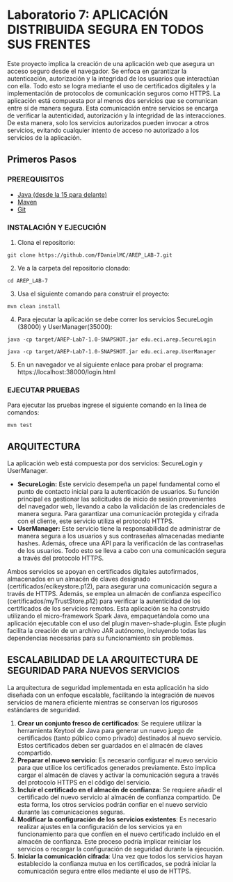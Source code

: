 # Laboratorio 7: APLICACIÓN DISTRIBUIDA SEGURA EN TODOS SUS FRENTES

Este proyecto implica la creación de una aplicación web que asegura un acceso seguro desde el navegador. Se enfoca en garantizar la autenticación, autorización y la integridad de los usuarios que interactúan con ella. Todo esto se logra mediante el uso de certificados digitales y la implementación de protocolos de comunicación seguros como HTTPS. La aplicación está compuesta por al menos dos servicios que se comunican entre sí de manera segura. Esta comunicación entre servicios se encarga de verificar la autenticidad, autorización y la integridad de las interacciones. De esta manera, solo los servicios autorizados pueden invocar a otros servicios, evitando cualquier intento de acceso no autorizado a los servicios de la aplicación.

## Primeros Pasos

### PREREQUISITOS

* [Java (desde la 15 para delante)](https://www.oracle.com/co/java/technologies/downloads/) 
* [Maven](https://maven.apache.org/download.cgi) 
* [Git](https://git-scm.com/downloads)

### INSTALACIÓN Y EJECUCIÓN 

1. Clona el repositorio:
```
git clone https://github.com/FDanielMC/AREP_LAB-7.git
```

2. Ve a la carpeta del repositorio clonado:
```
cd AREP_LAB-7
```

3. Usa el siguiente comando para construir el proyecto:
```
mvn clean install
```

4. Para ejecutar la aplicación se debe correr los servicios SecureLogin (38000) y UserManager(35000):
```
java -cp target/AREP-Lab7-1.0-SNAPSHOT.jar edu.eci.arep.SecureLogin
```

```
java -cp target/AREP-Lab7-1.0-SNAPSHOT.jar edu.eci.arep.UserManager
```

5. En un navegador ve al siguiente enlace para probar el programa: https://localhost:38000/login.html

### EJECUTAR PRUEBAS

Para ejecutar las pruebas ingrese el siguiente comando en la línea de comandos:
```
mvn test
```

## ARQUITECTURA

La aplicación web está compuesta por dos servicios: SecureLogin y UserManager. 
* **SecureLogin:** Este servicio desempeña un papel fundamental como el punto de contacto inicial para la autenticación de usuarios. Su función principal es gestionar las solicitudes de inicio de sesión provenientes del navegador web, llevando a cabo la validación de las credenciales de manera segura. Para garantizar una comunicación protegida y cifrada con el cliente, este servicio utiliza el protocolo HTTPS.
* **UserManager:**  Este servicio tiene la responsabilidad de administrar de manera segura a los usuarios y sus contraseñas almacenadas mediante hashes. Además, ofrece una API para la verificación de las contraseñas de los usuarios. Todo esto se lleva a cabo con una comunicación segura a través del protocolo HTTPS.

Ambos servicios se apoyan en certificados digitales autofirmados, almacenados en un almacén de claves designado (certificados/ecikeystore.p12), para asegurar una comunicación segura a través de HTTPS. Además, se emplea un almacén de confianza específico (certificados/myTrustStore.p12) para verificar la autenticidad de los certificados de los servicios remotos. Esta aplicación se ha construido utilizando el micro-framework Spark Java, empaquetándola como una aplicación ejecutable con el uso del plugin maven-shade-plugin. Este plugin facilita la creación de un archivo JAR autónomo, incluyendo todas las dependencias necesarias para su funcionamiento sin problemas.

## ESCALABILIDAD DE LA ARQUITECTURA DE SEGURIDAD PARA NUEVOS SERVICIOS

La arquitectura de seguridad implementada en esta aplicación ha sido diseñada con un enfoque escalable, facilitando la integración de nuevos servicios de manera eficiente mientras se conservan los rigurosos estándares de seguridad.
1. **Crear un conjunto fresco de certificados**: Se requiere utilizar la herramienta Keytool de Java para generar un nuevo juego de certificados (tanto público como privado) destinados al nuevo servicio. Estos certificados deben ser guardados en el almacén de claves compartido.
2. **Preparar el nuevo servicio**: Es necesario configurar el nuevo servicio para que utilice los certificados generados previamente. Esto implica cargar el almacén de claves y activar la comunicación segura a través del protocolo HTTPS en el código del servicio.
3. **Incluir el certificado en el almacén de confianza**: Se requiere añadir el certificado del nuevo servicio al almacén de confianza compartido. De esta forma, los otros servicios podrán confiar en el nuevo servicio durante las comunicaciones seguras.
4. **Modificar la configuración de los servicios existentes**: Es necesario realizar ajustes en la configuración de los servicios ya en funcionamiento para que confíen en el nuevo certificado incluido en el almacén de confianza. Este proceso podría implicar reiniciar los servicios o recargar la configuración de seguridad durante la ejecución.
5. **Iniciar la comunicación cifrada**: Una vez que todos los servicios hayan establecido la confianza mutua en los certificados, se podrá iniciar la comunicación segura entre ellos mediante el uso de HTTPS.
